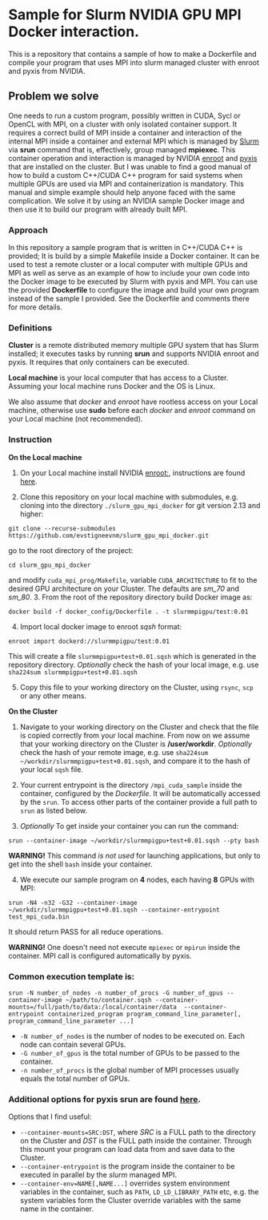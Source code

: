 # Sample for Slurm NVIDIA GPU MPI Docker interaction.

This is a repository that contains a sample of how to make a Dockerfile and compile your program that uses MPI into slurm managed cluster with enroot and pyxis from NVIDIA.


## Problem we solve
One needs to run a custom program, possibly written in CUDA, Sycl or OpenCL with MPI, on a cluster with only isolated container support. It requires a correct build of MPI inside a container and interaction of the internal MPI inside a container and external MPI which is managed by [Slurm](https://github.com/SchedMD/slurm) via **srun** command that is, effectively, group managed **mpiexec**. This container operation and interaction is managed by NVIDIA [enroot](https://github.com/NVIDIA/enroot) and [pyxis](https://github.com/NVIDIA/pyxis) that are installed on the cluster. But I was unable to find a good manual of how to build a custom C++/CUDA C++ program for said systems when multiple GPUs are used via MPI and containerization is mandatory. This manual and simple example should help anyone faced with the same complication. We solve it by using an NVIDIA sample Docker image and then use it to build our program with already built MPI.

### Approach
In this repository a sample program that is written in C++/CUDA C++ is provided; It is build by a simple Makefile inside a Docker container. It can be used to test a remote cluster or a local computer with multiple GPUs and MPI as well as serve as an example of how to include your own code into the Docker image to be executed by Slurm with pyxis and MPI. You can use the provided **Dockerfile** to configure the image and build your own program instead of the sample I provided. See the Dockerfile and comments there for more details.

### Definitions
**Cluster** is a remote distributed memory multiple GPU system that has Slurm installed; it executes tasks by running **srun** and supports NVIDIA enroot and pyxis. It requires that only containers can be executed. 

**Local machine** is your local computer that has access to a Cluster. Assuming your local machine runs Docker and the OS is Linux. 

We also assume that *docker* and *enroot* have rootless access on your Local machine, otherwise use **sudo** before each *docker* and *enroot* command on your Local machine (not recommended).

### Instruction
**On the Local machine**
1. On your Local machine install NVIDIA [enroot:](https://github.com/NVIDIA/enroot), instructions are found [here](https://github.com/NVIDIA/enroot/blob/master/doc/installation.md).

2. Clone this repository on your local machine with submodules, e.g. cloning into the directory `./slurm_gpu_mpi_docker` for git version 2.13 and higher: 
```
git clone --recurse-submodules https://github.com/evstigneevnm/slurm_gpu_mpi_docker.git 

```
go to the root directory of the project:
```
cd slurm_gpu_mpi_docker
```
and modify `cuda_mpi_prog/Makefile`, variable `CUDA_ARCHITECTURE` to fit to the desired GPU architecture on your Cluster. The defaults are *sm_70* and *sm_80*.
3. From the root of the repository directory build Docker image as:

```
docker build -f docker_config/Dockerfile . -t slurmmpigpu/test:0.01

```
4. Import local docker image to enroot *sqsh* format:
```
enroot import dockerd://slurmmpigpu/test:0.01
```
This will create a file `slurmmpigpu+test+0.01.sqsh` which is generated in the repository directory. *Optionally* check the hash of your local image, e.g. use `sha224sum slurmmpigpu+test+0.01.sqsh`

5. Copy this file to your working directory on the Cluster, using `rsync`, `scp` or any other means.

**On the Cluster**

1. Navigate to your working directory on the Cluster and check that the file is copied correctly from your local machine. 
From now on we assume that your working directory on the Cluster is **/user/workdir**.
*Optionally* check the hash of your remote image, e.g. use `sha224sum ~/workdir/slurmmpigpu+test+0.01.sqsh`, and compare it to the hash of your local `sqsh` file. 

2. Your current entrypoint is the directory `/mpi_cuda_sample` inside the container, configured by the *Dockerfile*. It will be automatically accessed by the `srun`. To access other parts of the container provide a full path to `srun` as listed below.

3. *Optionally* To get inside your container you can run the command:
```
srun --container-image ~/workdir/slurmmpigpu+test+0.01.sqsh --pty bash
```
**WARNING!** This command *is not used* for launching applications, but only to get into the shell `bash` inside your container.

4. We execute our sample program on **4** nodes, each having **8** GPUs with MPI:
```
srun -N4 -n32 -G32 --container-image ~/workdir/slurmmpigpu+test+0.01.sqsh --container-entrypoint test_mpi_cuda.bin
```
It should return PASS for all reduce operations.

**WARNING!** One doesn't need not execute `mpiexec` or `mpirun` inside the container. MPI call is configured automatically by pyxis.

### Common execution template is:
```
srun -N number_of_nodes -n number_of_procs -G number_of_gpus --container-image ~/path/to/container.sqsh --container-mounts=/full/path/to/data:/local/container/data  --container-entrypoint containerized_program program_command_line_parameter[, program_command_line_parameter ...]
```
- `-N number_of_nodes` is the number of nodes to be executed on. Each node can contain several GPUs.
- `-G number_of_gpus` is the total number of GPUs to be passed to the container.
- `-n number_of_procs` is the global number of MPI processes usually equals the total number of GPUs.

### Additional options for pyxis srun are found [here](https://github.com/NVIDIA/pyxis).
Options that I find useful:

- `--container-mounts=SRC:DST`, where *SRC* is a FULL path to the directory on the Cluster and *DST* is the FULL path inside the container. Through this mount your program can load data from and save data to the Cluster.
- `--container-entrypoint` is the program inside the container to be executed in parallel by the *slurm* managed MPI.
- `--container-env=NAME[,NAME...]` overrides system environment variables in the container, such as `PATH`, `LD_LD_LIBRARY_PATH` etc, e.g. the system variables form the Cluster override variables with the same name in the container.
